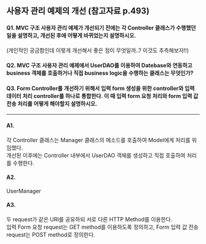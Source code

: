 ## 사용자 관리 예제의 개선 (참고자료 p.493)  
#### Q1. MVC 구조 사용자 관리 예제가 개선되기 전에는 각 Controller 클래스가 수행했던 일을 설명하고, 개선된 후에 어떻게 바뀌었는지 설명하시오.  
(개인적인 궁금함인데 이렇게 개선해서 좋은 점이 무엇일까..? 이것도 추측해보자!!)  

#### Q2. MVC 구조 사용자 관리 예제에서 UserDAO를 이용하여 Datebase와 연동하고 business 객체를 호출하거나 직접 business logic을 수행하는 클래스는 무엇인가?  

#### Q3. Form Controller를 개선하기 위해서 입력 form 생성을 위한 controller와 입력 데이터 처리 controller를 하나로 통합한다. 이 때 입력 form 요청 처리와 form 입력 값 전송 처리를 어떻게 해야할지 설명하시오.  

<hr>

#### A1.  
각 Controller 클래스는 Manager 클래스의 메소드를 호출하여 Model에게 처리를 위임했다.  
개선된 이후에는 Controller 내부에서 UserDAO 객체를 생성하고 직접 호출하여 처리를 수행한다.  

#### A2.  
UserManager  

#### A3.  
두 request가 같은 URI를 공유하되 서로 다른 HTTP Method를 이용한다.  
입력 Form 요청 request는 GET method를 이용하도록 정의하고, Form 입력 값 전송 request는 POST method로 정의한다.  
